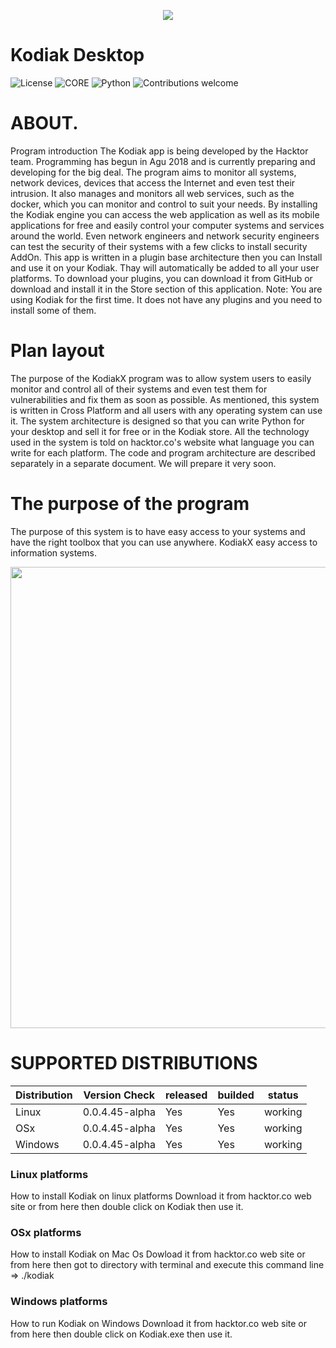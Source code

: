 <p align="center">
    <img src="./pics/logo.png">
</p>

# Kodiak Desktop

![License](https://img.shields.io/badge/license-GPLv2-blue.svg)
![CORE](https://img.shields.io/badge/core-0.0.4.45-green.svg)
![Python](https://img.shields.io/badge/Python-3.7-green.svg)
![Contributions welcome](https://img.shields.io/badge/contributions-welcome-green.svg)


# ABOUT.

Program introduction
The Kodiak app is being developed by the Hacktor team. Programming has begun in Agu 2018 and is currently preparing and developing for the big deal.
The program aims to monitor all systems, network devices, devices that access the Internet and even test their intrusion. It also manages and monitors all web services, such as the docker, which you can monitor and control to suit your needs.
By installing the Kodiak engine you can access the web application as well as its mobile applications for free and easily control your computer systems and services around the world.
Even network engineers and network security engineers can test the security of their systems with a few clicks to install security AddOn.
This app is written in a plugin base architecture then you can Install and use it on your Kodiak. Thay will automatically be added to all your user platforms. 
To download your plugins, you can download it from GitHub or download and install it in the Store section of this application.
Note: You are using Kodiak for the first time. It does not have any plugins and you need to install some of them.

# Plan layout
The purpose of the KodiakX program was to allow system users to easily monitor and control all of their systems and even test them for vulnerabilities and fix them as soon as possible. As mentioned, this system is written in Cross Platform and all users with any operating system can use it.
The system architecture is designed so that you can write Python for your desktop and sell it for free or in the Kodiak store. All the technology used in the system is told on hacktor.co's website what language you can write for each platform.
The code and program architecture are described separately in a separate document. We will prepare it very soon.

# The purpose of the program

The purpose of this system is to have easy access to your systems and have the right toolbox that you can use anywhere.
KodiakX easy access to information systems.


<p align="center">
  <img src="./pics/main.png" width="738">
</p>

# SUPPORTED DISTRIBUTIONS
|Distribution | Version Check | released | builded |status |
----------|-------|------|------|-------|
|Linux|0.0.4.45-alpha|Yes|Yes|working|
|OSx|0.0.4.45-alpha|Yes|Yes|working|
|Windows|0.0.4.45-alpha|Yes|Yes|working|

### Linux platforms
How to install Kodiak on linux platforms
        Download it from hacktor.co web site or from here then double click on Kodiak then use it.

### OSx platforms
How to install Kodiak on Mac Os
        Dowload it from hacktor.co web site or from here then got to directory with terminal and execute this command line => ./kodiak

### Windows platforms
How to run Kodiak on Windows
        Download it from hacktor.co web site or from here then double click on Kodiak.exe then use it.
